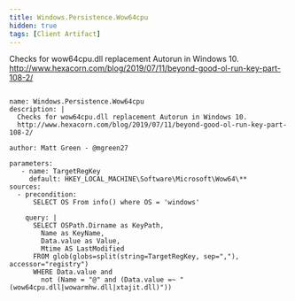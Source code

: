 ```yaml
---
title: Windows.Persistence.Wow64cpu
hidden: true
tags: [Client Artifact]
---
```


Checks for wow64cpu.dll replacement Autorun in Windows 10.
http://www.hexacorn.com/blog/2019/07/11/beyond-good-ol-run-key-part-108-2/


<pre><code class="language-yaml">
name: Windows.Persistence.Wow64cpu
description: |
  Checks for wow64cpu.dll replacement Autorun in Windows 10.
  http://www.hexacorn.com/blog/2019/07/11/beyond-good-ol-run-key-part-108-2/

author: Matt Green - @mgreen27

parameters:
   - name: TargetRegKey
     default: HKEY_LOCAL_MACHINE\Software\Microsoft\Wow64\**
sources:
  - precondition:
      SELECT OS From info() where OS = &#x27;windows&#x27;

    query: |
      SELECT OSPath.Dirname as KeyPath,
        Name as KeyName,
        Data.value as Value,
        Mtime AS LastModified
      FROM glob(globs=split(string=TargetRegKey, sep=&quot;,&quot;), accessor=&quot;registry&quot;)
      WHERE Data.value and
        not (Name = &quot;@&quot; and (Data.value =~ &quot;(wow64cpu.dll|wowarmhw.dll|xtajit.dll)&quot;))

</code></pre>

